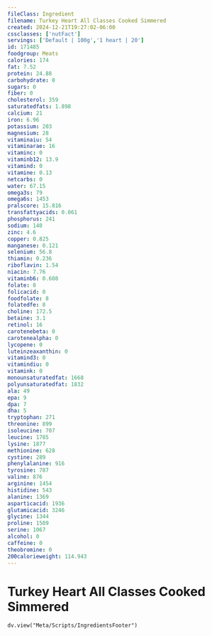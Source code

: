 ```yaml
---
fileClass: Ingredient
filename: Turkey Heart All Classes Cooked Simmered
created: 2024-12-21T19:27:02-06:00
cssclasses: ['nutFact']
servings: ['Default | 100g','1 heart | 20']
id: 171485
foodgroup: Meats
calories: 174
fat: 7.52
protein: 24.88
carbohydrate: 0
sugars: 0
fiber: 0
cholesterol: 359
saturatedfats: 1.898
calcium: 21
iron: 6.96
potassium: 203
magnesium: 28
vitaminaiu: 54
vitaminarae: 16
vitaminc: 0
vitaminb12: 13.9
vitamind: 0
vitamine: 0.13
netcarbs: 0
water: 67.15
omega3s: 79
omega6s: 1453
pralscore: 15.816
transfattyacids: 0.061
phosphorus: 241
sodium: 140
zinc: 4.6
copper: 0.825
manganese: 0.121
selenium: 56.8
thiamin: 0.236
riboflavin: 1.54
niacin: 7.76
vitaminb6: 0.608
folate: 8
folicacid: 0
foodfolate: 8
folatedfe: 8
choline: 172.5
betaine: 3.1
retinol: 16
carotenebeta: 0
carotenealpha: 0
lycopene: 0
luteinzeaxanthin: 0
vitamind3: 0
vitamindiu: 0
vitamink: 0
monounsaturatedfat: 1668
polyunsaturatedfat: 1832
ala: 49
epa: 9
dpa: 7
dha: 5
tryptophan: 271
threonine: 899
isoleucine: 707
leucine: 1785
lysine: 1877
methionine: 628
cystine: 289
phenylalanine: 916
tyrosine: 787
valine: 876
arginine: 1454
histidine: 543
alanine: 1369
asparticacid: 1936
glutamicacid: 3246
glycine: 1344
proline: 1509
serine: 1067
alcohol: 0
caffeine: 0
theobromine: 0
200calorieweight: 114.943
---
```


# Turkey Heart All Classes Cooked Simmered

```dataviewjs
dv.view("Meta/Scripts/IngredientsFooter")
```
